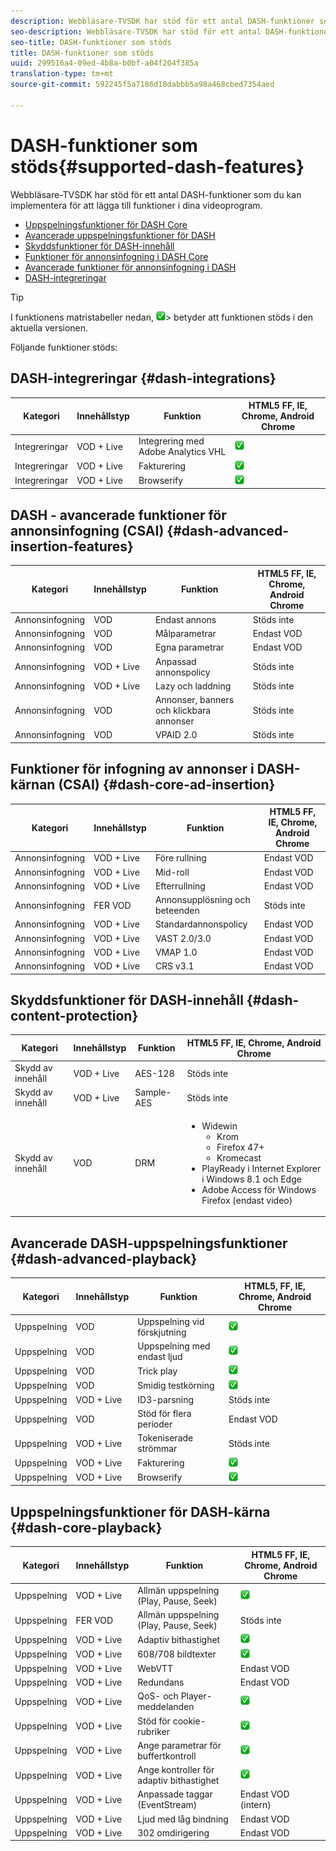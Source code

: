 ```yaml
---
description: Webbläsare-TVSDK har stöd för ett antal DASH-funktioner som du kan implementera för att lägga till funktioner i dina videoprogram.
seo-description: Webbläsare-TVSDK har stöd för ett antal DASH-funktioner som du kan implementera för att lägga till funktioner i dina videoprogram.
seo-title: DASH-funktioner som stöds
title: DASH-funktioner som stöds
uuid: 299516a4-09ed-4b8a-b0bf-a04f204f385a
translation-type: tm+mt
source-git-commit: 592245f5a7186d18dabbb5a98a468cbed7354aed

---
```



# DASH-funktioner som stöds{#supported-dash-features}

Webbläsare-TVSDK har stöd för ett antal DASH-funktioner som du kan implementera för att lägga till funktioner i dina videoprogram.

* [Uppspelningsfunktioner för DASH Core](#dash-core-playback)
* [Avancerade uppspelningsfunktioner för DASH](#dash-advanced-playback)
* [Skyddsfunktioner för DASH-innehåll](#dash-content-protection)
* [Funktioner för annonsinfogning i DASH Core](#dash-core-ad-insertion)
* [Avancerade funktioner för annonsinfogning i DASH](#dash-advanced-insertion-features)
* [DASH-integreringar](#dash-integrations)

>[!TIP]
>
>I funktionens matristabeller nedan, ![](assets/supported15.png)>
>betyder att funktionen stöds i den aktuella versionen.

Följande funktioner stöds:

<!-- 

<table id="table_lrb_p2g_xx"> 
 <title>DASH integrations</title> 
 <tgroup cols="4"> 
  <colspec colnum="1" colname="col1" colwidth="*" /> 
  <colspec colnum="2" colname="col2" colwidth="*" /> 
  <colspec colnum="3" colname="col3" colwidth="*" /> 
  <colspec colnum="4" colname="col6" colwidth="*" /> 
  <thead> 
   <tr> 
    <th colname="col1" class="entry"> Category </th> 
    <th colname="col2" class="entry"> Content type </th> 
    <th colname="col3" class="entry"> Feature </th> 
    <th colname="col6" align="center" class="entry"> 
     <lines>
       HTML5 FF, IE, Chrome, Android Chrome
     </lines> </th> 
   </tr> 
  </thead> 
  <tbody> 
   <tr> 
    <td colname="col1"> Integrations </td> 
    <td colname="col2"> VOD + Live </td> 
    <td colname="col3"> Adobe Analytics VHL integration </td> 
    <td colname="col6" valign="middle" align="center"><img href="assets/supported15.png" id="image_14D9248BD1D8410E83AD27DB4AB3B6ED" /> </td> 
   </tr> 
   <tr> 
    <td colname="col1"> Integrations </td> 
    <td colname="col2"> VOD + Live </td> 
    <td colname="col3"> Nielsen support </td> 
    <td colname="col6" valign="middle" align="center"><img href="assets/supported15.png" id="image_EFA853CB763446B3B37F2CF6BCC53EE1" /> </td> 
   </tr> 
   <tr> 
    <td colname="col1"> Integrations </td> 
    <td colname="col2"> VOD + Live </td> 
    <td colname="col3"> Billing </td> 
    <td colname="col6" valign="middle" align="center"><img href="assets/supported15.png" id="image_B3A4E5937CEC4052977C08767219BC2B" /> </td> 
   </tr> 
   <tr> 
    <td colname="col1"> Integrations </td> 
    <td colname="col2"> VOD + Live </td> 
    <td colname="col3"> Browserify </td> 
    <td colname="col6" valign="middle" align="center"><img href="assets/supported15.png" id="image_3330E81B86C84AD391AEBFDFE911A47F" /> </td> 
   </tr> 
  </tbody> 
 </tgroup> 
</table>

 -->

## DASH-integreringar {#dash-integrations}

| Kategori | Innehållstyp | Funktion | HTML5 FF, IE, Chrome, Android Chrome |
|---|---|---|---|
| Integreringar | VOD + Live | Integrering med Adobe Analytics VHL | ![](assets/supported15.png) |
| Integreringar | VOD + Live | Fakturering | ![](assets/supported15.png) |
| Integreringar | VOD + Live | Browserify | ![](assets/supported15.png) |

## DASH - avancerade funktioner för annonsinfogning (CSAI) {#dash-advanced-insertion-features}

| Kategori | Innehållstyp | Funktion | HTML5 FF, IE, Chrome, Android Chrome |
|---|---|---|---|
| Annonsinfogning | VOD | Endast annons | Stöds inte |
| Annonsinfogning | VOD | Målparametrar | Endast VOD |
| Annonsinfogning | VOD | Egna parametrar | Endast VOD |
| Annonsinfogning | VOD + Live | Anpassad annonspolicy | Stöds inte |
| Annonsinfogning | VOD + Live | Lazy och laddning | Stöds inte |
| Annonsinfogning | VOD | Annonser, banners och klickbara annonser | Stöds inte |
| Annonsinfogning | VOD | VPAID 2.0 | Stöds inte |

## Funktioner för infogning av annonser i DASH-kärnan (CSAI) {#dash-core-ad-insertion}

| Kategori | Innehållstyp | Funktion | HTML5 FF, IE, Chrome, Android Chrome |
|---|---|---|---|
| Annonsinfogning | VOD + Live | Före rullning | Endast VOD |
| Annonsinfogning | VOD + Live | Mid-roll | Endast VOD |
| Annonsinfogning | VOD + Live | Efterrullning | Endast VOD |
| Annonsinfogning | FER VOD | Annonsupplösning och beteenden | Stöds inte |
| Annonsinfogning | VOD + Live | Standardannonspolicy | Endast VOD |
| Annonsinfogning | VOD + Live | VAST 2.0/3.0 | Endast VOD |
| Annonsinfogning | VOD + Live | VMAP 1.0 | Endast VOD |
| Annonsinfogning | VOD + Live | CRS v3.1 | Endast VOD |

## Skyddsfunktioner för DASH-innehåll {#dash-content-protection}

<table id="table_hrb_p2g_xx">  
 <thead> 
  <tr> 
   <th colname="col1" class="entry"> Kategori </th> 
   <th colname="col2" class="entry"> Innehållstyp </th> 
   <th colname="col3" class="entry"> Funktion </th> 
   <th colname="col6" class="entry"> HTML5 FF, IE, Chrome, Android Chrome</th>
  </tr> 
 </thead>
 <tbody> 
  <tr> 
   <td colname="col1"> Skydd av innehåll </td> 
   <td colname="col2"> VOD + Live </td> 
   <td colname="col3"> AES-128 </td> 
   <td colname="col6"> Stöds inte </td>
  </tr> 
  <tr> 
   <td colname="col1"> Skydd av innehåll </td> 
   <td colname="col2"> VOD + Live </td> 
   <td colname="col3"> Sample-AES </td> 
   <td colname="col6"> Stöds inte </td> 
  </tr> 
  <tr> 
   <td colname="col1"> Skydd av innehåll </td> 
   <td colname="col2"> VOD </td> 
   <td colname="col3"> DRM </td> 
   <td colname="col6"> 
    <ul id="ul_irb_p2g_xx"> 
     <li id="li_C4643F2978BC4C8ABDB3E6C72C75A468">Widewin 
      <ul id="ul_7047EA49AA3F40FE8F90E0ED6C028D83"> 
       <li id="li_B575735388D74D789D56BF373A470A6D">Krom </li> 
       <li id="li_855146E4AC3A48E69B65F0022E1C0156">Firefox 47+ </li> 
       <li id="li_BC06B0A6EAAC4FC991C713775A8BB4DA">Kromecast </li> 
      </ul> </li> 
     <li id="li_D48B51C2208F423CB85D08886C2E1C66">PlayReady i Internet Explorer i Windows 8.1 och Edge </li> 
     <li id="li_2786AC19387241A296E015EE6FD07F2D">Adobe Access för Windows Firefox (endast video) </li> 
    </ul> </td> 
  </tr> 
 </tbody> 
</table>

## Avancerade DASH-uppspelningsfunktioner {#dash-advanced-playback}

| Kategori | Innehållstyp | Funktion | HTML5, FF, IE, Chrome, Android Chrome |
|---|---|---|---|
| Uppspelning | VOD | Uppspelning vid förskjutning | ![](assets/supported15.png) |
| Uppspelning | VOD | Uppspelning med endast ljud | ![](assets/supported15.png) |
| Uppspelning | VOD | Trick play | ![](assets/supported15.png) |
| Uppspelning | VOD | Smidig testkörning | ![](assets/supported15.png) |
| Uppspelning | VOD + Live | ID3-parsning | Stöds inte |
| Uppspelning | VOD | Stöd för flera perioder | Endast VOD |
| Uppspelning | VOD + Live | Tokeniserade strömmar | Stöds inte |
| Uppspelning | VOD + Live | Fakturering | ![](assets/supported15.png) |
| Uppspelning | VOD + Live | Browserify | ![](assets/supported15.png) |

## Uppspelningsfunktioner för DASH-kärna {#dash-core-playback}

| Kategori | Innehållstyp | Funktion | HTML5 FF, IE, Chrome, Android Chrome |
|---|---|---|---|
| Uppspelning | VOD + Live | Allmän uppspelning (Play, Pause, Seek) | ![](assets/supported15.png) |
| Uppspelning | FER VOD | Allmän uppspelning (Play, Pause, Seek) | Stöds inte |
| Uppspelning | VOD + Live | Adaptiv bithastighet | ![](assets/supported15.png) |
| Uppspelning | VOD + Live | 608/708 bildtexter | ![](assets/supported15.png) |
| Uppspelning | VOD + Live | WebVTT | Endast VOD |
| Uppspelning | VOD + Live | Redundans | Endast VOD |
| Uppspelning | VOD + Live | QoS- och Player-meddelanden | ![](assets/supported15.png) |
| Uppspelning | VOD + Live | Stöd för cookie-rubriker | ![](assets/supported15.png) |
| Uppspelning | VOD + Live | Ange parametrar för buffertkontroll | ![](assets/supported15.png) |
| Uppspelning | VOD + Live | Ange kontroller för adaptiv bithastighet | ![](assets/supported15.png) |
| Uppspelning | VOD + Live | Anpassade taggar (EventStream) | Endast VOD (intern) |
| Uppspelning | VOD + Live | Ljud med låg bindning | Endast VOD |
| Uppspelning | VOD + Live | 302 omdirigering | Endast VOD |
